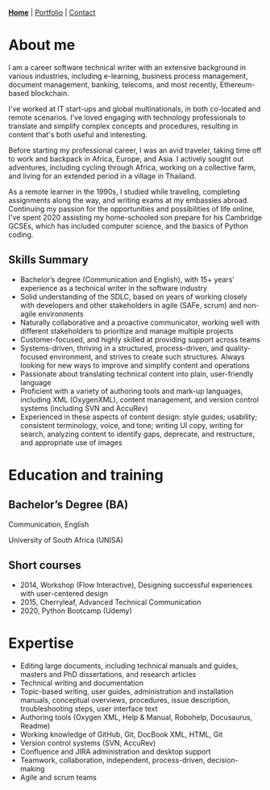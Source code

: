 
[**Home**](https://carolynduangprom.github.io/) | [Portfolio](https://carolynduangprom.github.io/portfolio) | [Contact](https://carolynduangprom.github.io/contact)

# About me

I am a career software technical writer with an extensive background in various industries, including e-learning, business process management, document management, banking, telecoms, and most recently, Ethereum-based blockchain.

I've worked at IT start-ups and global multinationals, in both co-located and remote scenarios. I've loved engaging with technology professionals to translate and simplify complex concepts and procedures, resulting in content that's both useful and interesting. 

Before starting my professional career, I was an avid traveler, taking time off to work and backpack in Africa, Europe, and Asia. I actively sought out adventures, including cycling through Africa, working on a collective farm, and living for an extended period in a village in Thailand. 

As a remote learner in the 1990s, I studied while traveling, completing assignments along the way, and writing exams at my embassies abroad. Continuing my passion for the opportunities and possibilities of life online, I've spent 2020 assisting my home-schooled son prepare for his Cambridge GCSEs, which has included computer science, and the basics of Python coding.


## Skills Summary
* Bachelor’s degree (Communication and English), with 15+ years’ experience as a technical writer in the software industry
* Solid understanding of the SDLC, based on years of working closely with developers and other stakeholders in agile (SAFe, scrum) and non-agile environments
* Naturally collaborative and a proactive communicator, working well with different stakeholders to prioritize and manage multiple projects
* Customer-focused, and highly skilled at providing support across teams 
* Systems-driven, thriving in a structured, process-driven, and quality-focused environment, and strives to create such structures. Always looking for new ways to improve and simplify content and operations
* Passionate about translating technical content into plain, user-friendly language 
* Proficient with a variety of authoring tools and mark-up languages, including XML (OxygenXML), content management, and version control systems (including SVN and AccuRev)
* Experienced in these aspects of content design: style guides; usability; consistent terminology, voice, and tone; writing UI copy, writing for search, analyzing content to identify gaps, deprecate, and restructure, and appropriate use of images 



# Education and training
## Bachelor’s Degree (BA)

Communication, English

University of South Africa (UNISA)

## Short courses
* 2014, Workshop (Flow Interactive), Designing successful experiences with user-centered design
* 2015, Cherryleaf, Advanced Technical Communication
* 2020, Python Bootcamp (Udemy)


# Expertise
* Editing large documents, including technical manuals and guides, masters and PhD dissertations, and research articles
* Technical writing and documentation
* Topic-based writing, user guides, administration and installation manuals, conceptual overviews, procedures, issue description, troubleshooting steps, user interface text
* Authoring tools (Oxygen XML, Help & Manual, Robohelp, Docusaurus, Readme)
* Working knowledge of GitHub, Git, DocBook XML, HTML, Git
* Version control systems (SVN, AccuRev)
*	Confluence and JIRA administration and desktop support 
*	Teamwork, collaboration, independent, process-driven, decision-making
*	Agile and scrum teams

